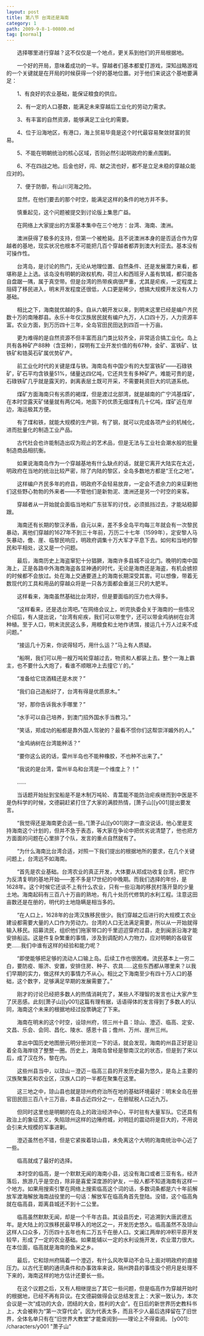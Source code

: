 ```yaml
---
layout: post
title: 第八节 台湾还是海南
category: 1
path: 2009-9-8-1-00800.md
tag: [normal]
---
```


　　选择哪里进行穿越？这不仅仅是一个地点，更关系到他们的开局根据地。

　　一个好的开局，意味着成功的一半。穿越者们基本都爱打游戏，深知战略游戏的一个关键就是在开局的时候获得一个好的基地位置。对于他们来说这个基地要满足：

　　1、有良好的农业基础，能保证粮食的供应。

　　2、有一定的人口基数，能满足未来穿越后工业化的劳动力需求。

　　3、有丰富的自然资源，能够满足工业化的需要。

　　4、位于沿海地区，有港口，海上贸易毕竟是这个时代最容易聚敛财富的贸易。

　　5、不能在明朝统治的核心区域，否则必然引起明政府的重点围剿。

　　6、不在四战之地。后金也好，闯、献之流也好，都不是立足未稳的穿越众能应对的。

　　7、便于防御，有山川河海之险。

　　显然，在他们要去的那个时空，能满足这样的条件的地方并不多。

　　慎重起见，这个问题被提交到讨论版上集思广益。

　　在网络上大家提出的方案基本集中在三个地方：台湾、海南、澳洲。

　　澳洲获得了极多的支持，但第一个被枪毙。且不说澳洲本身的是否适合作为穿越者的基地，现实状况也根本不可能把几百个穿越者都弄到澳大利亚去。基本没有可操作性。

　　台湾岛，是讨论的热门，无论从地理位置、自然条件、还是发展潜力来看，都堪称是上上选。该岛没有明朝的政权机构，荷兰人和西班牙人虽有筑城，都只能各自盘踞一隅，属于真空带。但是台湾的热带疾病很严重，尤其是疟疾，一定程度上阻碍了移民进入，明末开发程度还很低，人口更是稀少，想搞大规模开发没有人力基础。

　　相比之下，海南就优越的多。自从六朝开发以来，到明末这里已经是编户齐民数十万的南陲郡县。永乐十年仅汉族居民就有编户九万，人口四十万，人力资源丰富。农业方面，到万历四十三年，全岛官田民田达到四百一十万亩。

　　更为难得的是自然资源不但丰富而且门类比较齐全，非常适合搞工业化。岛上共有各种矿产88种（含亚种），探明有工业开发价值的有67种，金矿、富铁矿、钛铁矿和锆英石矿属优势矿产。

　　前工业化时代的关键是煤与铁。海南岛有中国少有的大型富铁矿——石碌铁矿，矿石平均含铁量51%，储量达四亿吨，它还共生有多种矿产。难能可贵的是，石碌铁矿几乎就是露天的，剥离表层土既可开采，不需要耗资巨大的坑道系统。

　　煤矿方面海南只有劣质的褐煤，但是渡过北部湾，就是越南的广宁鸿基煤矿，在本时空露天矿储量就有两亿吨，地面下的优质无烟煤有几十亿吨，煤矿近在岸边，海运极其方便。

　　有了煤和铁，就能大规模的生产钢，有了钢，就可以完成各项产业的机械化，进而批量化的制造工业产品。

　　古代社会也许能制造出叹为观止的艺术品，但是无法与工业社会潮水般的批量制造商品相抗衡。

　　如果说海南岛作为一个穿越基地有什么缺点的话，就是它离开大陆实在太近，明政府在当地的统治比较严密，除了内陆的黎区，全岛多数地方都是“王化之地”。

　　这样编户齐民多年的府县，明政府不会轻易放弃，一定会不遗余力的来征剿他们这些野心勃勃的外来者——不管他们是新勃泥、澳洲还是另一个时空的来客。

　　穿越者从一开始就会面临当地和广东驻军的讨伐，必须抵挡过去，才能站稳脚跟。

　　海南还有长期的黎汉矛盾，自元以来，差不多全岛平均每三年就会有一次黎民暴动，离他们穿越的1627年不到三十年前，万历二十七年（1599年），定安黎人马矢暴动，儋、崖、临黎民响应，明政府调集十万大军才平息下去。如何和当地的黎民和平相处，这又是一个问题。

　　最后，海南历史上海盗窜犯十分猖獗，海南许多县城不设北门。晚明的南中国海上，正是各路中外海商海盗各显神通的时代，无论是海商还是海盗，有机会掳掠的时候都不会放过。处在海上交通要道上的海南长期深受其害。可以想像，带着无数现代的工具和用品的穿越众将是一只各方面都会垂涎三尺的大肥羊。

　　这样看来，海南虽然基础比台湾好，但是要面临的压力也大得多。

　　“这样看来，还是选台湾吧。”在网络会议上，听完执委会关于海南的一些情况介绍后，有人提出说，“台湾有疟疾，我们可以带奎宁，还可以带金鸡纳树在台湾种植。至于人口，明末流民这么多，用粮食和土地作诱饵，接运几十万人过来不成问题。”

　　“接运几十万来，你说得轻巧，用什么运？”马上有人质疑。

　　“船啊，我们可以用一艘万吨轮穿越过去，物资和人都装上去。整个一海上霸主，也不要什么大炮了，看谁不顺眼冲上去撞它丫的。”

　　“准备给它烧酒精还是木炭？”

　　“我们自己造船好了，台湾有得是优质原木。”

　　“好，那你告诉我水手哪里？”

　　“水手可以自己培养，到澳门招外国水手当教习。”

　　“笑话，郑成功的船都是靠外国人驾驶的？最看不惯你们这帮崇洋媚外的人。”

　　“金鸡纳树在台湾能种活？”

　　“要你这么说的话，雷州半岛也不能种橡胶，不也种不出来了。”

　　“我说的是台湾，雷州半岛和台湾是一个维度上？！”

　　……

　　当话题开始扯到宝船是不是木制万吨轮、青蒿能不能防治疟疾继而到中医是不是伪科学的时候，文德嗣赶紧打住了大家的满腔热情，[萧子山][y001]提出要发言。

　　“我觉得还是海南更合适一些。”[萧子山][y001]刚才一直没说话，他心里是支持海南这个计划的，但并不急于表态，等大家在争论中把优劣说清楚了，他也把方方面面的问题在心里排了个队，发言的重点自然就有了。

　　“为什么海南比台湾合适，对照一下我们提出的根据地所的要求，在几个关键问题上，台湾远不如海南。

　　“首先是农业基础。台湾农业的真正开发，大体要从郑成功收复台湾，把它作为反清复明的基地开始——差不多是17世纪的中晚期。而我们选择的年份，是1628年。这个时候它还谈不上有什么农业，只有一些沿海的移民村落开垦的少量土地。海南起码有三百八十万亩的熟地，有几十处历代修筑的水利工程。注意这田亩数还是在册的，明代的土地隐瞒是相当多的。

　　“在人口上，1628年的台湾汉族移民很少。我们穿越之后进行的大规模工农业建设都需要大量的人口作为劳动力。台湾的人口无法满足需要，所以从一开始就得输入移民。招募流民，组织他们拖家带口的千里迢迢穿府过县，走到闽浙沿海才能安排船运。这是件复杂繁重的事情，涉及到调配的人力物力，应对明朝的各级官吏……我们中谁有这样的经验和能力呢？

　　“即使能够把足够的流动人口输上岛。后续工作也很困难。流民基本上一穷二白，要防疫、赈济、安置，安排住房、种子、农具……这些东西都从哪里来？以我们早期的实力，做这样大的事情力不从心。相比之下海南至少有四十万人口的基础，这个数字，足够满足早期的发展需要了。”

　　刚才的讨论已经把多数人的热情消耗完了，某些人不理智的发言也让大家产生了厌恶感。此刻[萧子山][y001]这篇有理有据，话语得体的发言得到了多数人的认同，海南这个未来的根据地经过投票确定了下来。

　　海南在明末的这个时空，设琼州府，领三州十县：琼山、澄迈、临高、定安、文昌、乐会、会同、昌化、陵水、感恩十县；儋州、万州、崖州三州。

　　拿出中国历史地图册元明分册浏览一下的话，就会发现，海南的州县正好是沿着全岛海岸绕了整整一圈。历史上，海南岛曾经是黎南汉北的状态，但是到了宋以后，成了汉在外，黎在内。

　　这些州县当中，以琼山－澄迈－临高三县的开发历史最为悠久，是岛上主要的汉族聚集区和农业区，汉族人口的一半都在聚集在这里。

　　这三地之中，琼山县也就是琼州府府治所在地的基础环境最好：明末全岛在册官田民田三百八十三万亩，本县占近四分之一，在册赋税人口近九万。

　　但同时这里也是明朝的在岛上的政治经济中心，平时驻有大量军队。它还具有政治上的象征意义，失陷琼州这样的边陲府城，对明廷的震动将是巨大的，不用说会引来大规模的军事进剿。

　　澄迈虽然也不错，但是它紧挨着琼山县，未免离这个大明的海南统治中心近了一些。

　　临高就成了最好的选择。

　　本时空的临高，是一个默默无闻的海南小县，远没有海口或者三亚有名，经济落后，旅游几乎是空白，除非是喜爱深度游的驴友，一般人都不知道海南有这样一个地方。如果用搜索引擎在网络上搜索临高这个词的话，多数词条都是六十年前解放军渡海解放海南战役里的一句话：解放军在临高角首先登陆。没错，这个临高角就在临高县，距离县城还不到十二公里。

　　临高虽然默默无闻，却是一个千年古县。其设县历史，可追溯到大唐武德五年。是大陆上的汉族移民最早移入的地区之一，开发历史悠久。临高虽然不及琼山这样人口众多，万历四十五年也有二万五千在册人口。文澜江两岸的冲积平原开发较早，形成了一定的农业基础。如果能辅以一定的水利设施开发，农业潜力很大。在本位面，临高就是海南的鱼米之乡。

　　最后，它和琼州府隔着一个澄迈，有什么风吹草动不会马上面对明政府的直接压力。以古代王朝的通讯条件和办事效率来说，隔州跨县的事情没个把月是处理不下来的，海南这样的地方估计还要长一些。

　　在这个议题之后，又有人相继提出了其它一些问题，但是临高作为穿越开始时的根据地，已经不再有异议。在文德嗣做得会议总结发言上：大家一致认为，本次会议是一次“成功的大会，团结的大会，胜利的大会”。在日后的新世界历史教科书上，大会被称为“第一次穿代会”。因为代表太多，而且不少人最后选择留在了旧世界，全体名单只有在“旧世界大教堂”才能查阅到——理论上不得查阅。
[y001]: /characters/y001 "萧子山"
